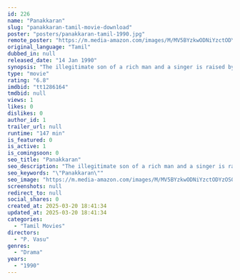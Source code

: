 ```yaml
---
id: 226
name: "Panakkaran"
slug: "panakkaran-tamil-movie-download"
poster: "posters/panakkaran-tamil-1990.jpg"
remote_poster: "https://m.media-amazon.com/images/M/MV5BYzkwODNiYzctODYzOS00MDUwLTkwMzItNzU3ZjBhMzkxNjMwXkEyXkFqcGdeQXVyMTEzNzg0Mjkx._V1_SX300.jpg"
original_language: "Tamil"
dubbed_in: null
released_date: "14 Jan 1990"
synopsis: "The illegitimate son of a rich man and a singer is raised by a poor drunkard. Before he can commit to the girl he loves, he wants to find out who his parents really are. Will the drunkard help him?"
type: "movie"
rating: "6.8"
imdbid: "tt1286164"
tmdbid: null
views: 1
likes: 0
dislikes: 0
author_id: 1
trailer_url: null
runtime: "147 min"
is_featured: 0
is_active: 1
is_comingsoon: 0
seo_title: "Panakkaran"
seo_description: "The illegitimate son of a rich man and a singer is raised by a poor drunkard. Before he can commit to the girl he loves, he wants to find out who his parents really are. Will the drunkard help him?"
seo_keywords: "\"Panakkaran\""
seo_image: "https://m.media-amazon.com/images/M/MV5BYzkwODNiYzctODYzOS00MDUwLTkwMzItNzU3ZjBhMzkxNjMwXkEyXkFqcGdeQXVyMTEzNzg0Mjkx._V1_SX300.jpg"
screenshots: null
redirect_to: null
social_shares: 0
created_at: 2025-03-20 18:41:34
updated_at: 2025-03-20 18:41:34
categories:
  - "Tamil Movies"
directors:
  - "P. Vasu"
genres:
  - "Drama"
years:
  - "1990"
---
```

